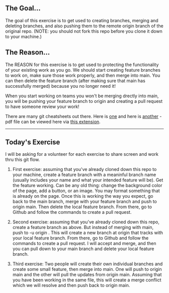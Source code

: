 ## The Goal...
The goal of this exercise is to get used to creating branches, merging and deleting branches, and also pushing them to the remote origin branch of the original repo. (NOTE: you should not fork this repo before you clone it down to your machine.) 

## The Reason...
The REASON for this exercise is to get used to protecting the functionality of your existing work as you go. We should start creating feature branches to work on, make sure those work properly, and then merge into main. You can then delete the feature branch (after making sure that main has successfully merged) because you no longer need it!

When you start working on teams you won't be merging drectly into main, you will be pushing your feature branch to origin and creating a pull request to have someone review your work!

There are many git cheatsheets out there. Here is [one](https://about.gitlab.com/images/press/git-cheat-sheet.pdf) and here is [another](./assets/git-essentials-cheatsheet.pdf) - pdf file can be viewed here via [this extension](https://marketplace.visualstudio.com/items?itemName=tomoki1207.pdf).

***
## Today's Exercise

I will be asking for a volunteer for each exercise to share screen and work thru this git flow.

1. First exercise: assuming that you've already cloned down this repo to your machine, create a feature branch with a meaninful branch name (usually includes your name and what your intended feature will be). Get the feature working. Can be any old thing: change the background color of the page, add a button, or an image. You may format something that is already on the page. Once this is working the way you expect, go back to the main branch, merge with your feature branch and push to origin main. Then delete the local feature branch. From there, go to Github and follow the commands to create a pull request.

2. Second exercise: assuming that you've already cloned down this repo, create a feature branch as above. But instead of merging with main, push to -u origin <feature-branch-name>. This will create a new branch at origin that tracks with your local feature branch. From there, go to Github and follow the commands to create a pull request. I will accept and merge, and then you can pull down to your main branch and delete your local feature branch.

3. Third exercise: Two people will create their own individual branches and create some small feature, then merge into main. One will push to origin main and the other will pull the updates from origin main. Assuming that you have been working in the same file, this will create a merge conflict which we will resolve and then push back to origin main.